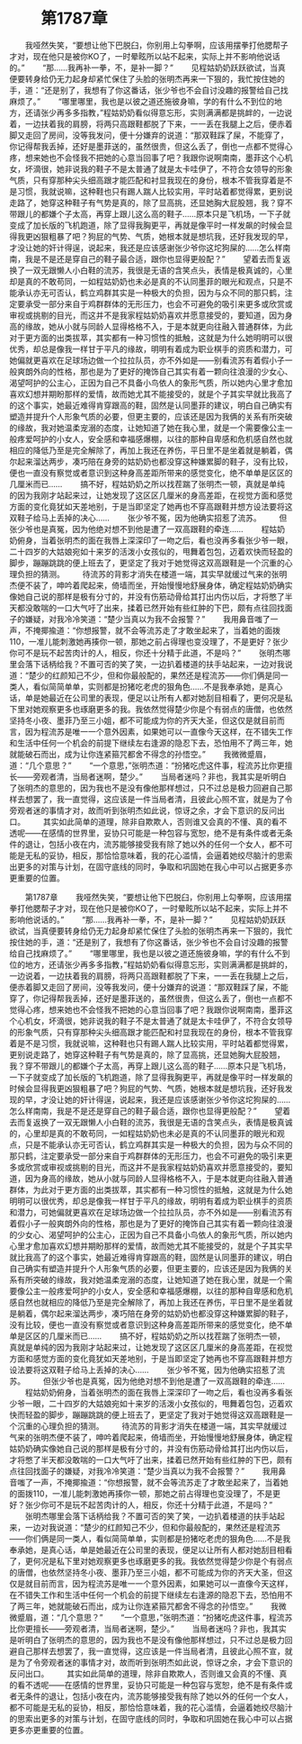 # 　　第1787章 
　　我哑然失笑，“要想让他下巴脱臼，你别用上勾拳啊，应该用摆拳打他腮帮子才对，现在他只是被你KO了，一时晕眩所以站不起来，实际上并不影响他说话的。”
　　“那……我再补一拳，不，是补一脚？”
　　见程姑奶奶跃跃欲试，当真便要转身给仍无力起身却紧忙保住了头脸的张明杰再来一下狠的，我忙按住她的手，道：“还是别了，我想有了你这番话，张少爷也不会自讨没趣的报警给自己找麻烦了。”
　　“哪里哪里，我也是以彼之道还施彼身嘛，学的有什么不到位的地方，还请张少再多多指教，”程姑奶奶看似得意忘形，实则满满都是挑衅的，一边说着，一边扶着我的肩膀，将两只高跟鞋都脱了下来，一一丢在我腿上之后，便赤着脚又走回了房间，没等我发问，便十分嫌弃的说道：“那双鞋踩了屎，不能穿了，你记得帮我丢掉，还好是墨菲送的，虽然很贵，但这么丢了，倒也一点都不觉得心疼，想来她也不会怪我不把她的心意当回事了吧？我跟你说啊南南，墨菲这个心机女，坏滴很，她非说我的鞋子不是太普通了就是太卡哇伊了，不符合女领导的形象气质，只有穿那种尖头细高跟才能匹配和衬显我现在的身份，根本不管我穿着是不是习惯，我就说嘛，这种鞋也只有踢人踹人比较实用，平时站着都觉得累，更别说走路了，她穿这种鞋子有气势是真的，除了显高挑，还显她胸大屁股翘，我？穿不带跟儿的都嫌个子太高，再穿上跟儿这么高的鞋子……原本只是飞机场，一下子就变成了加长版的飞机跑道，除了显得我胸更平，再就是像平时一样发飙的时候会显得我更凶狠粗暴了吧？狗屁的气势、气质，她根本就是想坑我，还好我发现的早，才没让她的奸计得逞，说起来，我还是应该感谢张少爷你这坨狗屎的……怎么样南南，我是不是还是穿自己的鞋子最合适，跟你也显得更般配？”
　　望着去而复返换了一双无跟懒人小白鞋的流苏，我很是无语的含笑点头，表情是极真诚的，心里却是真的不敢苟同，一如程姑奶奶也未必是真的不认同墨菲的眼光和观点，只是不能承认亦无可否认，鹤立鸡群其实是一种极大的负担，因为与众不同的那只鹤，注定要承受一部分来自于鸡群群体的无形压力，也会不可避免的吸引来更多或欣赏或审视或挑剔的目光，而这并不是我家程姑奶奶喜欢并愿意接受的，要知道，因为身高的缘故，她从小就与同龄人显得格格不入，于是本就更向往融入普通群体，为此对于更方面的出类拔萃，其实都有一种习惯性的抵触，这就是为什么她明明可以很优秀，却总是像我一样甘于平凡的缘故，明明有着成为职业棋手的资质和潜力，可她偏就更喜欢在足球场边做一个拉拉队员，亦不外如是——别看流苏有着假小子一般爽朗外向的性格，那也是为了更好的掩饰自己其实有着一颗向往浪漫的少女心、渴望呵护的公主心，正因为自己不具备小鸟依人的象形气质，所以她内心里才愈加喜欢幻想并期盼那样的爱情，故而她尤其不能接受的，就是个子其实早就比我高了的这个事实，她最近难得肯穿跟高的鞋，固然是认同墨菲的建议，明白自己确实有塑造并提升个人形象气质的必要，但更主要的，应该还是因为我俩的关系有所突破的缘故，我对她温柔宠溺的态度，让她知道了她在我心里，就是一个需要像公主一般疼爱呵护的小女人，安全感和幸福感爆棚，以往的那种自卑感和危机感自然也就相应的降低乃至是完全解除了，再加上我还在养伤，平日里不是坐着就是躺着，偶尔起来溜达两步，凑巧陪在身旁的姑奶奶也都没穿这种嫌累脚的鞋子，没有比较，便也一直没有察觉或者意识到这种身高差距所带来的感觉变化，绝不单单是区区的几厘米而已……
　　搞不好，程姑奶奶之所以找茬踹了张明杰一顿，真就是单纯的因为我刚才站起来过，让她发现了这区区几厘米的身高差距，在视觉方面和感觉方面的变化竟犹如天差地别，于是当即坚定了她再也不穿高跟鞋并想方设法要将这双鞋子给马上丢掉的决心……
　　张少爷不冤，因为他确实招惹了流苏。
　　但张少爷也是真冤，因为他绝对想不到他是遭了一双高跟鞋的牵连……
　　程姑奶奶俯身，当着张明杰的面在我唇上深深印了一吻之后，看也没再多看张少爷一眼，二十四岁的大姑娘宛如十来岁的活泼小女孩似的，甩舞着包包，迈着欢快而轻盈的脚步，蹦蹦跳跳的便上班去了，更坚定了我对于她觉得这双高跟鞋是一个沉重的心理负担的猜测。
　　待流苏的背影才消失在楼道一端，其实早就缓过气来的张明杰便不装了，呻吟着爬起来，倚墙而坐，开始慢慢地舒展身体，确定程姑奶奶确实像她自己说的那样是极有分寸的，并没有伤筋动骨给其打出内伤以后，才将憋了半天都没敢喘的一口大气吁了出来，揉着已然开始有些红肿的下巴，颇有点往回找面子的嫌疑，对我冷冷笑道：“楚少当真以为我不会报警？”
　　我用鼻音嗤了一声，不掩揶揄道：“你想报警，就不会等流苏走了才敢坐起来了，当着她的面拨110，一准儿能刺激她再揍你一顿，那她之前占得理也变没理了，不是更好？张少你可不是玩不起苦肉计的人，相反，你还十分精于此道，不是吗？”
　　张明杰哪里会落下话柄给我？不置可否的笑了笑，一边扒着楼道的扶手站起来，一边对我说道：“楚少的红颜知己不少，但和你最般配的，果然还是程流苏——你们俩是同一类人，看似简简单单，实则都是扮猪吃老虎的狠角色……不是我奉承她，是真心话，单是她最近在公司里的表现，便足以让所有人都对她刮目相看了，更何况是私下里对她观察更多也琢磨更多的我。我依然觉得楚少你是个有弱点的唐僧，也依然坚持冬小夜、墨菲乃至三小姐，都不可能成为你的齐天大圣，但这仅是就目前而言，因为程流苏是唯一一个意外因素，如果她可以一直像今天这样，在不错失工作和生活中任何一个机会的前提下继续左右逢源的隐忍下去，恐怕用不了两三年，她就能破石而出，成为让你连紧箍咒都舍不得念的孙悟空。”
　　我微微蹙眉，道：“几个意思？”
　　“一个意思，”张明杰道：“扮猪吃虎这件事，程流苏比你更擅长——旁观者清，当局者迷啊，楚少。”
　　当局者迷吗？非也，我其实是听明白了张明杰的意思的，因为我也不是没有像他那样想过，只不过总是极力回避自己那样去想罢了，我一直觉得，这应该是一件当局者清，且彼此心照不宣，就是为了令旁观者迷的事情才对，故而听到张明杰如此说，惊讶之余，才会下意识的反问出口。
　　其实如此简单的道理，除非自欺欺人，否则谁又会真的不懂、真的看不透呢——在感情的世界里，妥协只可能是一种包容与宽恕，绝不是有条件或者无条件的退让，包括小夜在内，流苏能够接受我有除了她以外的任何一个女人，都不可能是无私的妥协，相反，那恰恰意味着，我的花心滥情，会逼着她绞尽脑汁的思索出更多的对策与计划，在固守底线的同时，争取和巩固她在我心中可以占据更多亦更重要的位置。

　　第1787章 
　　我哑然失笑，“要想让他下巴脱臼，你别用上勾拳啊，应该用摆拳打他腮帮子才对，现在他只是被你KO了，一时晕眩所以站不起来，实际上并不影响他说话的。”
　　“那……我再补一拳，不，是补一脚？”
　　见程姑奶奶跃跃欲试，当真便要转身给仍无力起身却紧忙保住了头脸的张明杰再来一下狠的，我忙按住她的手，道：“还是别了，我想有了你这番话，张少爷也不会自讨没趣的报警给自己找麻烦了。”
　　“哪里哪里，我也是以彼之道还施彼身嘛，学的有什么不到位的地方，还请张少再多多指教，”程姑奶奶看似得意忘形，实则满满都是挑衅的，一边说着，一边扶着我的肩膀，将两只高跟鞋都脱了下来，一一丢在我腿上之后，便赤着脚又走回了房间，没等我发问，便十分嫌弃的说道：“那双鞋踩了屎，不能穿了，你记得帮我丢掉，还好是墨菲送的，虽然很贵，但这么丢了，倒也一点都不觉得心疼，想来她也不会怪我不把她的心意当回事了吧？我跟你说啊南南，墨菲这个心机女，坏滴很，她非说我的鞋子不是太普通了就是太卡哇伊了，不符合女领导的形象气质，只有穿那种尖头细高跟才能匹配和衬显我现在的身份，根本不管我穿着是不是习惯，我就说嘛，这种鞋也只有踢人踹人比较实用，平时站着都觉得累，更别说走路了，她穿这种鞋子有气势是真的，除了显高挑，还显她胸大屁股翘，我？穿不带跟儿的都嫌个子太高，再穿上跟儿这么高的鞋子……原本只是飞机场，一下子就变成了加长版的飞机跑道，除了显得我胸更平，再就是像平时一样发飙的时候会显得我更凶狠粗暴了吧？狗屁的气势、气质，她根本就是想坑我，还好我发现的早，才没让她的奸计得逞，说起来，我还是应该感谢张少爷你这坨狗屎的……怎么样南南，我是不是还是穿自己的鞋子最合适，跟你也显得更般配？”
　　望着去而复返换了一双无跟懒人小白鞋的流苏，我很是无语的含笑点头，表情是极真诚的，心里却是真的不敢苟同，一如程姑奶奶也未必是真的不认同墨菲的眼光和观点，只是不能承认亦无可否认，鹤立鸡群其实是一种极大的负担，因为与众不同的那只鹤，注定要承受一部分来自于鸡群群体的无形压力，也会不可避免的吸引来更多或欣赏或审视或挑剔的目光，而这并不是我家程姑奶奶喜欢并愿意接受的，要知道，因为身高的缘故，她从小就与同龄人显得格格不入，于是本就更向往融入普通群体，为此对于更方面的出类拔萃，其实都有一种习惯性的抵触，这就是为什么她明明可以很优秀，却总是像我一样甘于平凡的缘故，明明有着成为职业棋手的资质和潜力，可她偏就更喜欢在足球场边做一个拉拉队员，亦不外如是——别看流苏有着假小子一般爽朗外向的性格，那也是为了更好的掩饰自己其实有着一颗向往浪漫的少女心、渴望呵护的公主心，正因为自己不具备小鸟依人的象形气质，所以她内心里才愈加喜欢幻想并期盼那样的爱情，故而她尤其不能接受的，就是个子其实早就比我高了的这个事实，她最近难得肯穿跟高的鞋，固然是认同墨菲的建议，明白自己确实有塑造并提升个人形象气质的必要，但更主要的，应该还是因为我俩的关系有所突破的缘故，我对她温柔宠溺的态度，让她知道了她在我心里，就是一个需要像公主一般疼爱呵护的小女人，安全感和幸福感爆棚，以往的那种自卑感和危机感自然也就相应的降低乃至是完全解除了，再加上我还在养伤，平日里不是坐着就是躺着，偶尔起来溜达两步，凑巧陪在身旁的姑奶奶也都没穿这种嫌累脚的鞋子，没有比较，便也一直没有察觉或者意识到这种身高差距所带来的感觉变化，绝不单单是区区的几厘米而已……
　　搞不好，程姑奶奶之所以找茬踹了张明杰一顿，真就是单纯的因为我刚才站起来过，让她发现了这区区几厘米的身高差距，在视觉方面和感觉方面的变化竟犹如天差地别，于是当即坚定了她再也不穿高跟鞋并想方设法要将这双鞋子给马上丢掉的决心……
　　张少爷不冤，因为他确实招惹了流苏。
　　但张少爷也是真冤，因为他绝对想不到他是遭了一双高跟鞋的牵连……
　　程姑奶奶俯身，当着张明杰的面在我唇上深深印了一吻之后，看也没再多看张少爷一眼，二十四岁的大姑娘宛如十来岁的活泼小女孩似的，甩舞着包包，迈着欢快而轻盈的脚步，蹦蹦跳跳的便上班去了，更坚定了我对于她觉得这双高跟鞋是一个沉重的心理负担的猜测。
　　待流苏的背影才消失在楼道一端，其实早就缓过气来的张明杰便不装了，呻吟着爬起来，倚墙而坐，开始慢慢地舒展身体，确定程姑奶奶确实像她自己说的那样是极有分寸的，并没有伤筋动骨给其打出内伤以后，才将憋了半天都没敢喘的一口大气吁了出来，揉着已然开始有些红肿的下巴，颇有点往回找面子的嫌疑，对我冷冷笑道：“楚少当真以为我不会报警？”
　　我用鼻音嗤了一声，不掩揶揄道：“你想报警，就不会等流苏走了才敢坐起来了，当着她的面拨110，一准儿能刺激她再揍你一顿，那她之前占得理也变没理了，不是更好？张少你可不是玩不起苦肉计的人，相反，你还十分精于此道，不是吗？”
　　张明杰哪里会落下话柄给我？不置可否的笑了笑，一边扒着楼道的扶手站起来，一边对我说道：“楚少的红颜知己不少，但和你最般配的，果然还是程流苏——你们俩是同一类人，看似简简单单，实则都是扮猪吃老虎的狠角色……不是我奉承她，是真心话，单是她最近在公司里的表现，便足以让所有人都对她刮目相看了，更何况是私下里对她观察更多也琢磨更多的我。我依然觉得楚少你是个有弱点的唐僧，也依然坚持冬小夜、墨菲乃至三小姐，都不可能成为你的齐天大圣，但这仅是就目前而言，因为程流苏是唯一一个意外因素，如果她可以一直像今天这样，在不错失工作和生活中任何一个机会的前提下继续左右逢源的隐忍下去，恐怕用不了两三年，她就能破石而出，成为让你连紧箍咒都舍不得念的孙悟空。”
　　我微微蹙眉，道：“几个意思？”
　　“一个意思，”张明杰道：“扮猪吃虎这件事，程流苏比你更擅长——旁观者清，当局者迷啊，楚少。”
　　当局者迷吗？非也，我其实是听明白了张明杰的意思的，因为我也不是没有像他那样想过，只不过总是极力回避自己那样去想罢了，我一直觉得，这应该是一件当局者清，且彼此心照不宣，就是为了令旁观者迷的事情才对，故而听到张明杰如此说，惊讶之余，才会下意识的反问出口。
　　其实如此简单的道理，除非自欺欺人，否则谁又会真的不懂、真的看不透呢——在感情的世界里，妥协只可能是一种包容与宽恕，绝不是有条件或者无条件的退让，包括小夜在内，流苏能够接受我有除了她以外的任何一个女人，都不可能是无私的妥协，相反，那恰恰意味着，我的花心滥情，会逼着她绞尽脑汁的思索出更多的对策与计划，在固守底线的同时，争取和巩固她在我心中可以占据更多亦更重要的位置。
